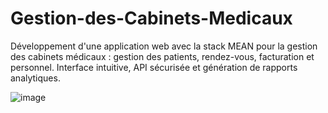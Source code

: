 # Gestion-des-Cabinets-Medicaux
Développement d'une application web avec la stack MEAN pour la gestion des cabinets médicaux : gestion des patients, rendez-vous, facturation et personnel. Interface intuitive, API sécurisée et génération de rapports analytiques.


![image](https://github.com/user-attachments/assets/df1fc747-9659-4d3d-af27-4fe4daa6259a)
